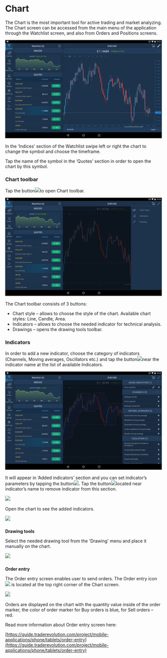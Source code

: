 # Chart

The Chart is the most important tool for active trading and market analyzing. The Chart screen can be accessed from the main menu of the application through the Watchlist screen, and also from Orders and Positions screens.

![](../../../.gitbook/assets/1%20%2827%29.png)


In the ‘Indices’ section of the Watchlist swipe left or right the chart to change the symbol and choose the timeframe.

Tap the name of the symbol in the ‘Quotes’ section in order to open the chart by this symbol.

### **Chart toolbar** 

Tap the button![](../../../.gitbook/assets/tools%20%281%29.jpg)to open Chart toolbar.

![](../../../.gitbook/assets/2%20%288%29.png)


The Chart toolbar consists of 3 buttons:

* Chart style – allows to choose the style of the chart. Available chart styles: Line, Candle, Area.
* Indicators – allows to choose the needed indicator for technical analysis.
* Drawings – opens the drawing tools toolbar.

### **Indicators**

In order to add a new indicator, choose the category of indicators \(Channels, Moving averages, Oscillators etc.\) and tap the button![](../../../.gitbook/assets/add..jpg)near the indicator name at the list of available Indicators.

![](../../../.gitbook/assets/3%20%2827%29.png)


It will appear in ‘Added indicators’ section and you can set indicator’s parameters by tapping the button![](../../../.gitbook/assets/modify%20%282%29.jpg). Tap the button![](../../../.gitbook/assets/delete.%20%283%29.jpg)located near indicator’s name to remove indicator from this section. 

![](../../../.gitbook/assets/ind.png)

Open the chart to see the added indicators.

![](../../../.gitbook/assets/screenshot_2018-11-07-14-26-38.png)

### 
**Drawing tools**

Select the needed drawing tool from the 'Drawing' menu and place it manually on the chart.

![](../../../.gitbook/assets/screenshot_2018-11-07-14-28-37%20%281%29.png)

### 
**Order entry**

 The Order entry screen enables user to send orders. The Order entry icon![](../../../.gitbook/assets/oe%20%286%29.jpg)
is located at the top right corner of the Chart screen.

![](../../../.gitbook/assets/smallest-chart.png)

Orders are displayed on the chart with the quantity value inside of the order marker, the color of order marker for Buy orders is blue, for Sell orders – red.

Read more information about Order entry screen here:

[https://guide.traderevolution.com/project/mobile-applications/phone/tablets/order-entry](https://guide.traderevolution.com/project/mobile-applications/phone/tablets/order-entry)

